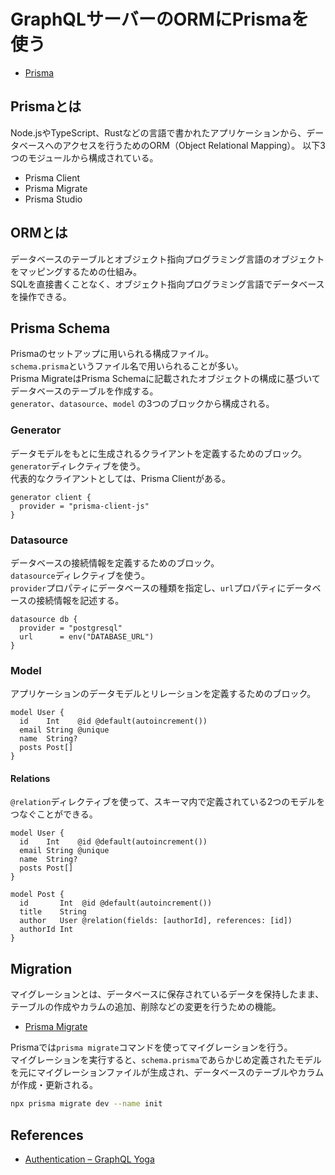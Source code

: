 # GraphQLサーバーのORMにPrismaを使う

- [Prisma](https://www.prisma.io/)

## Prismaとは

Node.jsやTypeScript、Rustなどの言語で書かれたアプリケーションから、データベースへのアクセスを行うためのORM（Object Relational Mapping）。
以下3つのモジュールから構成されている。

- Prisma Client
- Prisma Migrate
- Prisma Studio

## ORMとは

データベースのテーブルとオブジェクト指向プログラミング言語のオブジェクトをマッピングするための仕組み。  
SQLを直接書くことなく、オブジェクト指向プログラミング言語でデータベースを操作できる。

## Prisma Schema

Prismaのセットアップに用いられる構成ファイル。  
`schema.prisma`というファイル名で用いられることが多い。  
Prisma MigrateはPrisma Schemaに記載されたオブジェクトの構成に基づいてデータベースのテーブルを作成する。  
`generator`、`datasource`、`model` の3つのブロックから構成される。

### Generator

データモデルをもとに生成されるクライアントを定義するためのブロック。  
`generator`ディレクティブを使う。  
代表的なクライアントとしては、Prisma Clientがある。

```prisma
generator client {
  provider = "prisma-client-js"
}
```

### Datasource

データベースの接続情報を定義するためのブロック。  
`datasource`ディレクティブを使う。  
`provider`プロパティにデータベースの種類を指定し、`url`プロパティにデータベースの接続情報を記述する。

```prisma
datasource db {
  provider = "postgresql"
  url      = env("DATABASE_URL")
}
```

### Model

アプリケーションのデータモデルとリレーションを定義するためのブロック。

```prisma
model User {
  id    Int    @id @default(autoincrement())
  email String @unique
  name  String?
  posts Post[]
}
```

#### Relations

`@relation`ディレクティブを使って、スキーマ内で定義されている2つのモデルをつなぐことができる。

```prisma
model User {
  id    Int    @id @default(autoincrement())
  email String @unique
  name  String?
  posts Post[]
}

model Post {
  id       Int  @id @default(autoincrement())
  title    String
  author   User @relation(fields: [authorId], references: [id])
  authorId Int
}
```

## Migration

マイグレーションとは、データベースに保存されているデータを保持したまま、テーブルの作成やカラムの追加、削除などの変更を行うための機能。

- [Prisma Migrate](https://www.prisma.io/docs/concepts/components/prisma-migrate)

Prismaでは`prisma migrate`コマンドを使ってマイグレーションを行う。  
マイグレーションを実行すると、`schema.prisma`であらかじめ定義されたモデルを元にマイグレーションファイルが生成され、データベースのテーブルやカラムが作成・更新される。

```bash
npx prisma migrate dev --name init
```

## References

- [Authentication – GraphQL Yoga](https://the-guild.dev/graphql/yoga-server/tutorial/advanced/01-authentication)